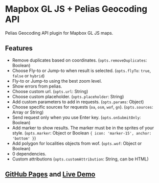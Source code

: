 # Mapbox GL JS + Pelias Geocoding API

Pelias Geocoding API plugin for Mapbox GL JS maps.

## Features

-   Remove duplicates based on coordinates. (`opts.removeDuplicates`: Boolean)
-   Choose Fly-to or Jump-to when result is selected. (`opts.flyTo`: `true`, `false` or `hybrid`)
-   Fly-to or Jump-to using the best zoom level.
-   Show errors from pelias.
-   Choose custom url. (`opts.url`: String)
-   Choose custom placeholder. (`opts.placeholder`: String)
-   Add custom parameters to add in requests. (`opts.params`: Object)
-   Choose specific sources for requests (`oa`, `osm`, `wof`, `gn`). (`opts.sources`: Array or String)
-   Send request only when you use Enter key. (`opts.onSubmitOnly`: Boolean)
-   Add marker to show results. The marker must be in the sprites of your style. (`opts.marker`: Object or Boolean `{ icon: 'marker-15', anchor: 'bottom' }`)
-   Add polygon for localities objects from wof. (`opts.wof`: Object or Boolean)
-   0 dependencies.
-   Custom attributions (`opts.customAttribution`: String, can be HTML)

## [GitHub Pages](https://joxit.dev/pelias-mapbox-gl-js) and [Live Demo](https://joxit.dev/pelias-mapbox-gl-js/demo)
